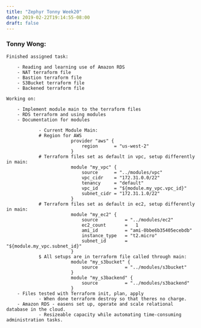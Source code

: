 ```yaml
---
title: "Zephyr Tonny Week20"
date: 2019-02-22T19:14:55-08:00
draft: false
---
```


<h3> Tonny Wong: </h3>

	Finished assigned task:
			
		- Reading and learning use of Amazon RDS	
		- NAT terraform file
		- Bastion terraform file
		- S3Bucket terraform file
		- Backened terraform file
				
	Working on:
		
		- Implement module main to the terraform files
		- RDS terraform and using modules
		- Documentation for modules
		
				- Current Module Main:
				# Region for AWS 
							provider "aws" {
								region		= "us-west-2"
							}
				# Terraform files set as default in vpc, setup differently in main:
							module "my_vpc" {
								source		= "../modules/vpc"
								vpc_cidr	= "172.31.0.0/22"
								tenancy		= "default"
								vpc_id		= "${module.my_vpc.vpc_id}"
								subnet_cidr	= "172.31.1.0/22"
							}
				# Terraform files set as default in ec2, setup differently in main:
							module "my_ec2" {
								source			= "../modules/ec2"
								ec2_count		=	1
								ami_id			= "ami-0bbe6b35405ecebdb"
								instance_type	= "t2.micro"
								subnet_id		= "${module.my_vpc.subnet_id}"
							}
				$ All setups are in terraform file called through main:	
							module "my_s3bucket" {
								source			= "../modules/s3bucket"
							}
							module "my_s3backend" {
								source			= "../modules/s3backend"
							}
		- Files tested with Terraform init, plan, apply
				- When done terraform destroy so that theres no charge.
		- Amazon RDS - easens set up, operate and scale relational database in the cloud.
				- Resizeable capacity while automating time-consuming administration tasks.


				
				

